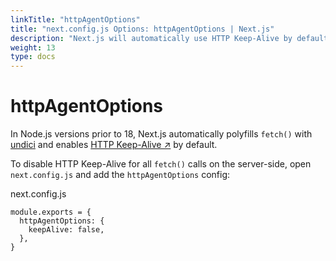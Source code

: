 ```yaml
---
linkTitle: "httpAgentOptions"
title: "next.config.js Options: httpAgentOptions | Next.js"
description: "Next.js will automatically use HTTP Keep-Alive by default. Learn more about how to disable HTTP Keep-Alive here."
weight: 13
type: docs
---
```


# httpAgentOptions

In Node.js versions prior to 18, Next.js automatically polyfills `fetch()` with [undici](/nextjs/13.5/using-app-router/architecture/supported-browsers#polyfills) and enables [HTTP Keep-Alive ↗](https://developer.mozilla.org/docs/Web/HTTP/Headers/Keep-Alive) by default.

To disable HTTP Keep-Alive for all `fetch()` calls on the server-side, open `next.config.js` and add the `httpAgentOptions` config:


next.config.js
```
module.exports = {
  httpAgentOptions: {
    keepAlive: false,
  },
}
```
